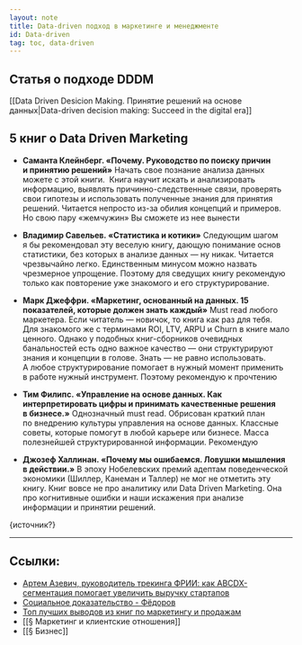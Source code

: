 ```yaml
---
layout: note
title: Data-driven подход в маркетинге и менеджменте
id: Data-driven
tag: toc, data-driven
---
```





## Статья о подходе DDDM
[[Data Driven Desicion Making. Принятие решений на основе данных|Data-driven decision making: Succeed in the digital era]]





## 5 книг о Data Driven Marketing

- **Саманта Клейнберг. «Почему. Руководство по поиску причин и принятию решений»**
Начать свое познание анализа данных можете с этой книги.  Книга научит искать и анализировать информацию, выявлять причинно-следственные связи, проверять свои гипотезы и использовать полученные знания для принятия решений. Читается непросто из-за обилия концепций и примеров. Но свою пару «жемчужин» Вы сможете из нее вынести

- **Владимир Савельев. «Статистика и котики»**
Следующим шагом я бы рекомендовал эту веселую книгу, дающую понимание основ статистики, без которых в анализе данных — ну никак. Читается чрезвычайно легко. Единственным минусом можно назвать чрезмерное упрощение. Поэтому для сведущих книгу рекомендую только как повторение уже знакомого и его структурирование.

- **Марк Джеффри. «Маркетинг, основанный на данных. 15 показателей, которые должен знать каждый»**
Must read любого маркетера. Если читатель — новичок, то книга как раз для тебя. Для знакомого же с терминами ROI, LTV, ARPU и Churn в книге мало ценного. Однако у подобных книг-сборников очевидных банальностей есть одно важное качество — они структурируют знания и концепции в голове. Знать — не равно использовать. А любое структурирование помогает в нужный момент применить в работе нужный инструмент. Поэтому рекомендую к прочтению

- **Тим Филипс. «Управление на основе данных. Как интерпретировать цифры и принимать качественные решения в бизнесе.»**
Однозначный must read. Обрисован краткий план по внедрению культуры управления на основе данных. Классные советы, которые помогут в любой карьере или бизнесе. Масса полезнейшей структурированной информации. Рекомендую

- **Джозеф Халлинан. «Почему мы ошибаемся. Ловушки мышления в действии.»**
В эпоху Нобелевских премий адептам поведенческой экономики (Шиллер, Канеман и Таллер) не мог не отметить эту книгу. Книг вовсе не про аналитику или Data Driven Marketing. Она про когнитивные ошибки и наши искажения при анализе информации и принятии решений.

{источник?}


---
## Ссылки:
- [Артем Азевич, руководитель трекинга ФРИИ: как ABCDX-сегментация помогает увеличить выручку стартапов](https://www.youtube.com/watch?v=cvDoyChlaCo)
- [Социальное доказательство - Фёдоров](https://fdrv.me/socialnoe-dokazatelstvo/)
- [Топ лучших выводов из книг по маркетингу и продажам](https://knigli.ru/marketing-i-prodazhi/)
- [[§ Маркетинг и клиентские отношения]]
- [[§ Бизнес]]
